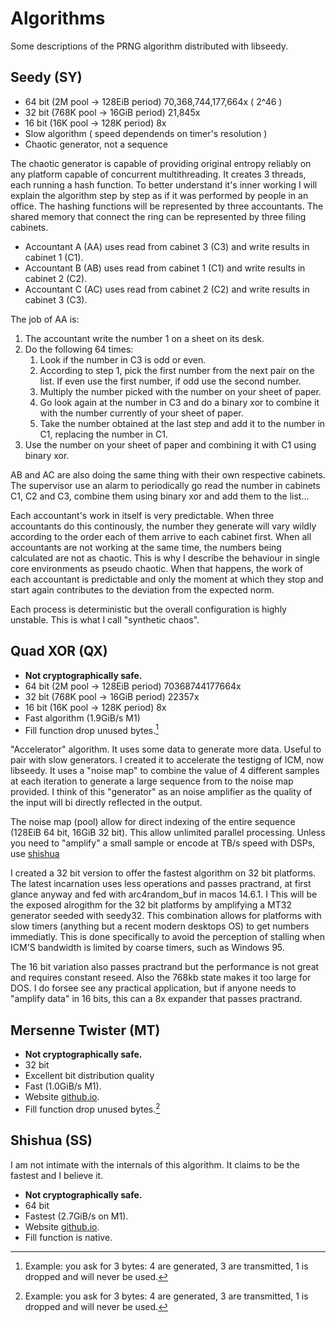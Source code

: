 # Algorithms

Some descriptions of the PRNG algorithm distributed with libseedy.

## Seedy (SY)
- 64 bit (2M pool -> 128EiB period) 70,368,744,177,664x ( 2^46 )
- 32 bit (768K pool -> 16GiB period) 21,845x
- 16 bit (16K pool -> 128K period) 8x
- Slow algorithm ( speed dependends on timer's resolution )
- Chaotic generator, not a sequence

The chaotic generator is capable of providing original entropy reliably on any platform capable of concurrent multithreading. It creates 3 threads, each running a hash function. To better understand it's inner working I will explain the algorithm step by step as if it was performed by people in an office. The hashing functions will be represented by three accountants. The shared memory that connect the ring can be represented by three filing cabinets. 

- Accountant A (AA) uses read from cabinet 3 (C3) and write results in cabinet 1 (C1).
- Accountant B (AB) uses read from cabinet 1 (C1) and write results in cabinet 2 (C2).
- Accountant C (AC) uses read from cabinet 2 (C2) and write results in cabinet 3 (C3).

The job of AA is:

1. The accountant write the number 1 on a sheet on its desk.
2. Do the following 64 times:
    1. Look if the number in C3 is odd or even.
    2. According to step 1, pick the first number from the next pair on the list. If even use the first number, if odd use the second number.
    3. Multiply the number picked with the number on your sheet of paper.
    4. Go look again at the number in C3 and do a binary xor to combine it with the number currently of your sheet of paper.
    5. Take the number obtained at the last step and add it to the number in C1, replacing the number in C1.
3. Use the number on your sheet of paper and combining it with C1 using binary xor.

AB and AC are also doing the same thing with their own respective cabinets. The supervisor use an alarm to periodically go read the number in cabinets C1, C2 and C3, combine them using binary xor and add them to the list...

Each accountant's work in itself is very predictable. When three accountants do this continously, the number they generate will vary wildly according to the order each of them arrive to each cabinet first. When all accountants are not working at the same time, the numbers being calculated are not as chaotic. This is why I describe the behaviour in single core environments as pseudo chaotic. When that happens, the work of each accountant is predictable and only the moment at which they stop and start again contributes to the deviation from the expected norm.

Each process is deterministic but the overall configuration is highly unstable. This is what I call "synthetic chaos".

## Quad XOR (QX)

- **Not cryptographically safe.**
- 64 bit (2M pool -> 128EiB period) 70368744177664x
- 32 bit (768K pool -> 16GiB period) 22357x
- 16 bit (16K pool -> 128K period) 8x
- Fast algorithm (1.9GiB/s M1)
- Fill function drop unused bytes.[^1] 

"Accelerator" algorithm. It uses some data to generate more data. Useful to pair with slow generators. I created it to accelerate the testigng of ICM, now libseedy. It uses a "noise map" to combine the value of 4 different samples at each iteration to generate a large sequence from to the noise map provided. I think of this "generator" as an noise amplifier as the quality of the input will bi directly reflected in the output.

The noise map (pool) allow for direct indexing of the entire sequence (128EiB 64 bit, 16GiB 32 bit). This allow unlimited parallel processing. Unless you need to "amplify" a small sample or encode at TB/s speed with DSPs, use [shishua](shishua.md)

I created a 32 bit version to offer the fastest algorithm on 32 bit platforms. The latest incarnation uses less operations and passes practrand, at first glance anyway and fed with arc4random_buf in macos 14.6.1. I This will be the exposed alrogithm for the 32 bit platforms by amplifying a MT32 generator seeded with seedy32. This combination allows for platforms with slow timers (anything but a recent modern desktops OS) to get numbers immediatly. This is done specifically to avoid the perception of stalling when ICM'S bandwidth is limited by coarse timers, such as Windows 95.

The 16 bit variation also passes practrand but the performance is not great and requires constant reseed. Also the 768kb state makes it too large for DOS. I do forsee see any practical application, but if anyone needs to "amplify data" in 16 bits, this can a 8x expander that passes practrand.

## Mersenne Twister (MT)

- **Not cryptographically safe.**
- 32 bit
- Excellent bit distribution quality
- Fast (1.0GiB/s M1).
- Website [github.io](https://github.com/ESultanik/mtwister).
- Fill function drop unused bytes.[^1] 

## Shishua (SS)

I am not intimate with the internals of this algorithm. It claims to be the fastest and I believe it. 

- **Not cryptographically safe.**
- 64 bit
- Fastest (2.7GiB/s on M1).
- Website [github.io](https://espadrine.github.io/blog/posts/shishua-the-fastest-prng-in-the-world.html).
- Fill function is native.

[^1]: Example: you ask for 3 bytes: 4 are generated, 3 are transmitted, 1 is dropped and will never be used.